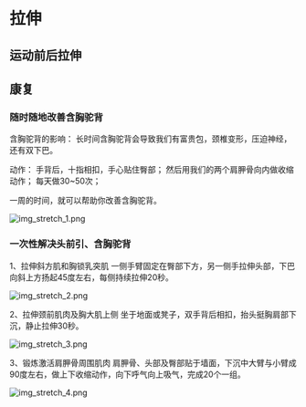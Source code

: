 # 拉伸

## 运动前后拉伸

## 康复
### 随时随地改善含胸驼背

含胸驼背的影响：
长时间含胸驼背会导致我们有富贵包，颈椎变形，压迫神经，还有双下巴。

动作：
手背后，十指相扣，手心贴住臀部；
然后用我们的两个肩胛骨向内做收缩动作；
每天做30~50次；

一周的时间，就可以帮助你改善含胸驼背。

![img_stretch_1.png](/assets/images/img_stretch_20191109185854.png)

### 一次性解决头前引、含胸驼背

1、拉伸斜方肌和胸锁乳突肌
一侧手臂固定在臀部下方，另一侧手拉伸头部，下巴向斜上方扬起45度左右，每侧持续拉伸20秒。

![img_stretch_2.png](/assets/images/img_stretch_20191109190342.png)

2、拉伸颈前肌肉及胸大肌上侧
坐于地面或凳子，双手背后相扣，抬头挺胸肩部下沉，静止拉伸30秒。

![img_stretch_3.png](/assets/images/img_stretch_20191109190311.png)

3、锻炼激活肩胛骨周围肌肉
肩胛骨、头部及臀部贴于墙面，下沉中大臂与小臂成90度左右，做上下收缩动作，向下呼气向上吸气，完成20个一组。

![img_stretch_4.png](/assets/images/img_stretch_20191109190333.png)

